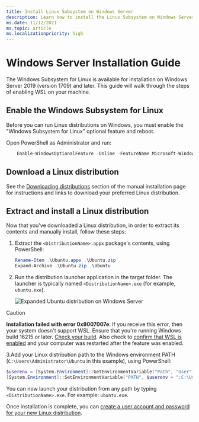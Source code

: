 ```yaml
---
title: Install Linux Subsystem on Windows Server
description: Learn how to install the Linux Subsystem on Windows Server. WSL is available for installation on Windows Server 2019 (version 1709) and later.
ms.date: 11/12/2021
ms.topic: article
ms.localizationpriority: high
---
```


# Windows Server Installation Guide

The Windows Subsystem for Linux is available for installation on Windows Server 2019 (version 1709) and later. This guide will walk through the steps of enabling WSL on your machine.

## Enable the Windows Subsystem for Linux

Before you can run Linux distributions on Windows, you must enable the "Windows Subsystem for Linux" optional feature and reboot.

Open PowerShell as Administrator and run:

```powershell
    Enable-WindowsOptionalFeature -Online -FeatureName Microsoft-Windows-Subsystem-Linux

```

## Download a Linux distribution

See the [Downloading distributions](install-manual.md#downloading-distributions) section of the manual installation page for instructions and links to download your preferred Linux distribution.

## Extract and install a Linux distribution

Now that you've downloaded a Linux distribution, in order to extract its contents and manually install, follow these steps:

1. Extract the `<DistributionName>.appx` package's contents, using PowerShell:

    ```powershell
    Rename-Item .\Ubuntu.appx .\Ubuntu.zip
    Expand-Archive .\Ubuntu.zip .\Ubuntu
    ```

2. Run the distribution launcher application in the target folder. The launcher is typically named `<DistributionName>.exe` (for example, `ubuntu.exe`).

    ![Expanded Ubuntu distribution on Windows Server](media/server-appx-expand.png)

> [!CAUTION]
> **Installation failed with error 0x8007007e**: If you receive this error, then your system doesn't support WSL. Ensure that you're running Windows build 16215 or later. [Check your build](troubleshooting.md#check-your-build-number). Also check to [confirm that WSL is enabled](troubleshooting.md#confirm-wsl-is-enabled) and your computer was restarted after the feature was enabled.  

3.Add your Linux distribution path to the Windows environment PATH (`C:\Users\Administrator\Ubuntu` in this example), using PowerShell:

```powershell
$userenv = [System.Environment]::GetEnvironmentVariable("Path", "User")
[System.Environment]::SetEnvironmentVariable("PATH", $userenv + ";C:\Users\Administrator\Ubuntu", "User")
```

You can now launch your distribution from any path by typing `<DistributionName>.exe`. For example: `ubuntu.exe`.

Once installation is complete, you can [create a user account and password for your new Linux distribution](./setup/environment.md#set-up-your-linux-user-info).
